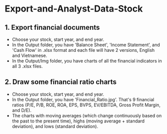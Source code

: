 # Export-and-Analyst-Data-Stock

## 1. Export financial documents
- Choose your stock, start year, and end year.
- In the Output folder, you have 'Balance Sheet', 'Income Statement', and 'Cash Flow' in .xlsx format and each file will have 2 versions, English and Vietnamese.
- In the Output/Img folder, you have charts of all the financial indicators in all 3 .xlsx files.
## 2. Draw some financial ratio charts
- Choose your stock, start year, and end year.
- In the Output folder, you have 'Financial_Ratio.jpg'. That's 9 financial ratios (P/E, P/B, ROE, ROA, EPS, BVPS, EV/EBITDA, Gross Profit Margin, and D/E).
- The charts with moving averages (which change continuously based on the past to the present time), highs (moving average + standard deviation), and lows (standard deviation).
